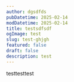 ```yaml
---
author: dgsdfds
pubDatetime: 2025-02-14
modDatetime: 2025-02-14
title: testsdfsdf
ogImage: test
slug: test-ghjgh
featured: false
draft: false
description: test
---
```

testtesttest